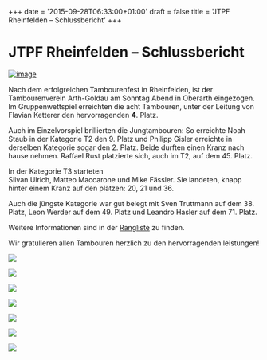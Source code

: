 +++
date = '2015-09-28T06:33:00+01:00'
draft = false
title = 'JTPF Rheinfelden &#8211; Schlussbericht'
+++

# JTPF Rheinfelden &#8211; Schlussbericht

[![image](http://i0.wp.com/tambourenarthgoldau.ch/wp-content/uploads/2015/09/wpid-img-20150927-wa0031.jpg?w=792?w=10 "wpid-img-20150927-wa0031.jpg")](http://i0.wp.com/tambourenarthgoldau.ch/wp-content/uploads/2015/09/wpid-img-20150927-wa0031.jpg?w=792)

Nach dem erfolgreichen Tambourenfest in Rheinfelden, ist der Tambourenverein Arth-Goldau am Sonntag Abend in Oberarth eingezogen. Im Gruppenwettspiel erreichten die acht Tambouren, unter der Leitung von Flavian Ketterer den hervorragenden **4**. Platz.

Auch im Einzelvorspiel brillierten die Jungtambouren: So erreichte Noah Staub in der Kategorie T2 den 9. Platz und Philipp Gisler erreichte in derselben Kategorie sogar den 2. Platz. Beide durften einen Kranz nach hause nehmen. Raffael Rust platzierte sich, auch im T2, auf dem 45. Platz.

In der Kategorie T3 starteten  
Silvan Ulrich, Matteo Maccarone und Mike Fässler. Sie landeten, knapp hinter einem Kranz auf den plätzen: 20, 21 und 36.

Auch die jüngste Kategorie war gut belegt mit Sven Truttmann auf dem 38. Platz, Leon Werder auf dem 49. Platz und Leandro Hasler auf dem 71. Platz.

Weitere Informationen sind in der [Rangliste](http://ztpv.ch/files/pdf/ztpv_150927_rheinfelden-rangliste.pdf) zu finden.

Wir gratulieren allen Tambouren herzlich zu den hervorragenden leistungen!

[![](http://tambourenarthgoldau.ch/wp-content/uploads/2015/09/wpid-img-20150927-wa0009-150x150.jpg)](http://tambourenarthgoldau.ch/?attachment_id=2503)

[![](http://tambourenarthgoldau.ch/wp-content/uploads/2015/09/wpid-img-20150927-wa0033-150x150.jpg)](http://tambourenarthgoldau.ch/?attachment_id=2497)

[![](http://tambourenarthgoldau.ch/wp-content/uploads/2015/09/wpid-img-20150927-wa0032-150x150.jpg)](http://tambourenarthgoldau.ch/?attachment_id=2498)

  

[![](http://tambourenarthgoldau.ch/wp-content/uploads/2015/09/wpid-img-20150927-wa0031-150x150.jpg)](http://tambourenarthgoldau.ch/?attachment_id=2499)

[![](http://tambourenarthgoldau.ch/wp-content/uploads/2015/09/wpid-img-20150927-wa0026-150x150.jpg)](http://tambourenarthgoldau.ch/?attachment_id=2500)

[![](http://tambourenarthgoldau.ch/wp-content/uploads/2015/09/wpid-img-20150927-wa0012-150x150.jpg)](http://tambourenarthgoldau.ch/?attachment_id=2501)

  

[![](http://tambourenarthgoldau.ch/wp-content/uploads/2015/09/wpid-img-20150927-wa0011-150x150.jpg)](http://tambourenarthgoldau.ch/?attachment_id=2502)
